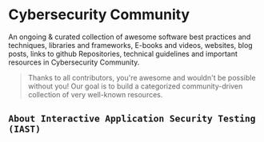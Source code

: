 # Cybersecurity Community


An ongoing & curated collection of awesome software best practices and techniques, libraries and frameworks, E-books and videos, websites, blog posts, links to github Repositories, technical guidelines and important resources in Cybersecurity Community.
> Thanks to all contributors, you're awesome and wouldn't be possible without you! Our goal is to build a categorized community-driven collection of very well-known resources.

## `About Interactive Application Security Testing (IAST)`
